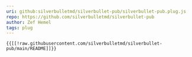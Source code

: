 ```yaml
---
uri: github:silverbulletmd/silverbullet-pub/silverbullet-pub.plug.js
repo: https://github.com/silverbulletmd/silverbullet-pub
author: Zef Hemel
tags: plug
---
```


```template
{{[[!raw.githubusercontent.com/silverbulletmd/silverbullet-pub/main/README]]}}
```

